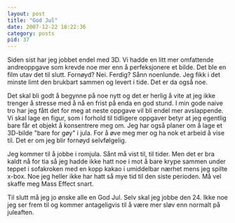 ```yaml
---
layout: post
title: "God Jul"
date: 2007-12-22 18:22:36
category: posts
pid: 37
---
```

Siden sist har jeg jobbet endel med 3D. Vi hadde en litt mer omfattende andreoppgave som krevde noe mer enn å perfeksjonere et bilde. Det ble en film utav det til slutt. Fornøyd? Nei. Ferdig? Sånn noenlunde. Jeg fikk i det minste limt den brukbart sammen og levert i tide. Det er da også noe.

Det skal bli godt å begynne på noe nytt og det er herlig å vite at jeg ikke trenger å stresse med å nå en frist på enda en god stund. I min gode naive tro har jeg fått det for meg at neste oppgave vil bli endel mer avslappende. Vi skal lage en figur, som i forhold til tidligere oppgaver betyr at jeg egentlig bare får et objekt å konsentrere meg om. Jeg har også planer om å lage et 3D-bilde "bare for gøy" i jula. For å øve meg mer og ha nok et arbeid å vise til. Det er om jeg blir fornøyd selvfølgelig.

Jeg kommer til å jobbe i romjula. Sånt må vist til, til tider. Men det er bra kaldt nå for tia så jeg hadde ikke hatt noe i mot å bare krype sammen under teppet i sofakroken med en kopp kakao i umiddelbar nærhet mens jeg spilte x-box. Noe jeg heller ikke har hatt så mye tid til den siste perioden. Må vel skaffe meg Mass Effect snart. 

Til slutt må jeg jo ønske alle en God Jul. Selv skal jeg jobbe den 24. Ikke noe jeg ser frem til og kommer antageligvis til å være mer sløv enn normalt på juleaften.